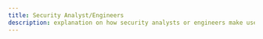 ```yaml
---
title: Security Analyst/Engineers
description: explanation on how security analysts or engineers make use of surveilr.
---
```

